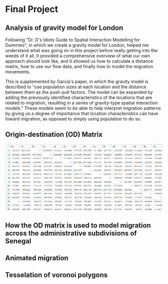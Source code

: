 # Final Project

## Analysis of gravity model for London

Following "Dr. D's Idiots Guide to Spatial Interaction Modelling for Dummies", in which we create a gravity model for London, helped me understand what was going on in this project before really getting into the weeds of it all. It provided a comprehensive overview of what our own approach should look like, and it showed us how to calculate a distance matrix, how to use our flow data, and finally how to model the migration movements.

This is supplemented by Garcia's paper, in which the gravity model is described to “use population sizes at each location and the distance between them as the push-pull factors. The model can be expanded by adding the previously identified characteristics of the locations that are related to migration, resulting in a series of gravity-type spatial interaction models.” These models seem to be able to help interpret migration patterns by giving us a degree of importance that location characteristics can have toward migration, as opposed to simply using population to do so.



## Origin-destination (OD) Matrix

![](ODMatrix.png)

## How the OD matrix is used to model migration across the administrative subdivisions of Senegal

## Animated migration

## Tesselation of voronoi polygons

